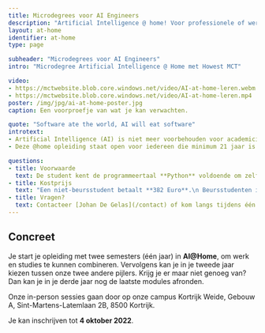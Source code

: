 ```yaml
---
title: Microdegrees voor AI Engineers
description: "Artificial Intelligence @ home! Voor professionele of werkstudenten met interesse voor AI. Nederlandstalige en Engelstalige video-opnames van MCT dagonderwijs en practica!"
layout: at-home
identifier: at-home
type: page

subheader: "Microdegrees voor AI Engineers"
intro: "Microdegree Artificial Intelligence @ Home met Howest MCT"

video:
- https://mctwebsite.blob.core.windows.net/video/AI-at-home-leren.webm
- https://mctwebsite.blob.core.windows.net/video/AI-at-home-leren.mp4
poster: /img/jpg/ai-at-home-poster.jpg
caption: Een voorproefje van wat je kan verwachten.

quote: "Software ate the world, AI will eat software"
introtext:
- Artificial Intelligence (AI) is niet meer voorbehouden voor academici. [Machine Learning](/programma/machine-learning) en [Deep Learning](/programma/deep-learning) zijn dankzij krachtige frameworks en cloud services binnen het bereik van iedere IT'er. Uit data inzichten puren, voorspellingen doen of automatisch patronen herkennen en classificeren, Machine Learning en Deep Learning geven een enorme boost aan je mogelijkheden als ontwikkelaar. “Software ate the world, AI will eat software”
- Deze @home opleiding staat open voor iedereen die minimum 21 jaar is en/of werkstudent. Je kiest zelf wanneer je wilt studeren en ons team begeleidt jou via het internet. Er zijn ook enkele contactmomenten op de campus voorzien. Afstandsonderwijs wordt hoofdzakelijk via onze krachtige Learning management system (LMS) gegeven. Je krijgt video opnames van goede kwaliteit van het dagonderwijs, en een heleboel practica ter beschikking om op je eigen tempo je de leerstof eigen te maken.

questions:
- title: Voorwaarde
  text: De student kent de programmeertaal **Python** voldoende om zelf programma's te schrijven en te interpreteren.
- title: Kostprijs
  text: "Een niet-beursstudent betaalt **382 Euro**.\n Beursstudenten informeren best bij het studentensecretariaat 056 24 12 25"
- title: Vragen?
  text: Contacteer [Johan De Gelas](/contact) of kom langs tijdens één van onze infodagen op onze campus in Kortrijk.
---
```



## Concreet
Je start je opleiding met twee semesters (één jaar) in **AI@Home**, om werk en studies te kunnen combineren. Vervolgens kan je in je tweede jaar kiezen tussen onze twee andere pijlers.
Krijg je er maar niet genoeg van? Dan kan je in je derde jaar nog de laatste modules afronden.

Onze in-person sessies gaan door op onze campus Kortrijk Weide, Gebouw A, Sint-Martens-Latemlaan 2B, 8500 Kortrijk.

Je kan inschrijven tot **4 oktober 2022**. 
